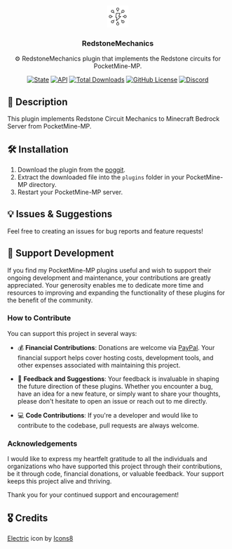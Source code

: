 </br>

<div align="center">

<img src="assets/icon.png">

<h3 align="center">RedstoneMechanics</h4>

<p align="center">
⚙️ RedstoneMechanics plugin that implements the Redstone circuits for PocketMine-MP.

[![State](https://poggit.pmmp.io/shield.state/RedstoneMechanics)](https://poggit.pmmp.io/p/RedstoneMechanics) [![API](https://poggit.pmmp.io/shield.api/RedstoneMechanics)](https://poggit.pmmp.io/p/RedstoneMechanics) [![Total Downloads](https://poggit.pmmp.io/shield.dl.total/RedstoneMechanics)](https://poggit.pmmp.io/p/RedstoneMechanics) [![GitHub License](https://img.shields.io/github/license/nicholass003/RedstoneMechanics)](LICENSE) [![Discord](https://img.shields.io/discord/1230982180742631457?logo=discord&logoColor=white&color=5865F2)](https://discord.gg/EEJK2vxtCp) 

</p>

</div>

## 📜 Description

This plugin implements Redstone Circuit Mechanics to Minecraft Bedrock Server from PocketMine-MP.

## 🛠️ Installation

1. Download the plugin from the [poggit](https://poggit.pmmp.io/ci/nicholass003/RedstoneMechanics).
2. Extract the downloaded file into the `plugins` folder in your PocketMine-MP directory.
3. Restart your PocketMine-MP server.

## 💡 Issues & Suggestions

Feel free to creating an issues for bug reports and feature requests!

## 💖 Support Development

If you find my PocketMine-MP plugins useful and wish to support their ongoing development and maintenance, your contributions are greatly appreciated. Your generosity enables me to dedicate more time and resources to improving and expanding the functionality of these plugins for the benefit of the community.

### How to Contribute

You can support this project in several ways:

- 💰 **Financial Contributions**: Donations are welcome via [PayPal](https://paypal.me/FireRashkar). Your financial support helps cover hosting costs, development tools, and other expenses associated with maintaining this project.
  
- 📝 **Feedback and Suggestions**: Your feedback is invaluable in shaping the future direction of these plugins. Whether you encounter a bug, have an idea for a new feature, or simply want to share your thoughts, please don't hesitate to open an issue or reach out to me directly.
  
- 💻 **Code Contributions**: If you're a developer and would like to contribute to the codebase, pull requests are always welcome.
  
### Acknowledgements

I would like to express my heartfelt gratitude to all the individuals and organizations who have supported this project through their contributions, be it through code, financial donations, or valuable feedback. Your support keeps this project alive and thriving.

Thank you for your continued support and encouragement!

## 🎖️ Credits

<a target="_blank" href="https://icons8.com/icon/k7kn7mYTPXoV/electric">Electric</a> icon by <a target="_blank" href="https://icons8.com">Icons8</a>
